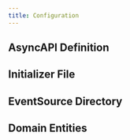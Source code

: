 ```yaml
---
title: Configuration
---
```


## AsyncAPI Definition

## Initializer File

## EventSource Directory

## Domain Entities
